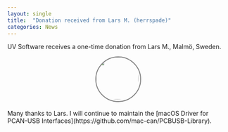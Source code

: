 ```yaml
---
layout: single
title:  "Donation received from Lars M. (herrspade)"
categories: News
---
```

UV Software receives a one-time donation from Lars M., Malmö, Sweden.

<div style="display: flex; justify-content: center;">
  <div style="height: 100px; width: 100px; border-style: solid; border-color: #808080;  border-width: 2px; border-radius: 100%;">
    <a href="https://github.com/sbi-lm"> <img style="border-radius: 100%;" src="https://avatars.githubusercontent.com/u/104489560?v=4" width="96px" /></a>
  </div>
</div>
<br/>
Many thanks to Lars.
I will continue to maintain the [macOS Driver for PCAN-USB Interfaces](https://github.com/mac-can/PCBUSB-Library).
